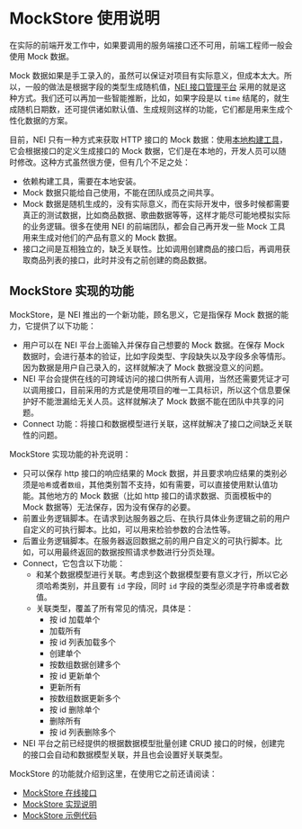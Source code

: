 # MockStore 使用说明

在实际的前端开发工作中，如果要调用的服务端接口还不可用，前端工程师一般会使用 Mock 数据。

Mock 数据如果是手工录入的，虽然可以保证对项目有实际意义，但成本太大。所以，一般的做法是根据字段的类型生成随机值，[NEI 接口管理平台](https://nei.netease.com) 采用的就是这种方式。我们还可以再加一些智能推断，比如，如果字段是以 `time` 结尾的，就生成随机日期数，还可提供诸如默认值、生成规则这样的功能，它们都是用来生成个性化数据的方案。

目前，NEI 只有一种方式来获取 HTTP 接口的 Mock 数据：使用[本地构建工具](https://github.com/NEYouFan/nei-toolkit)，它会根据接口的定义生成接口的 Mock 数据，它们是在本地的，开发人员可以随时修改。这种方式虽然很方便，但有几个不足之处：
- 依赖构建工具，需要在本地安装。
- Mock 数据只能给自己使用，不能在团队成员之间共享。
- Mock 数据是随机生成的，没有实际意义，而在实际开发中，很多时候都需要真正的测试数据，比如商品数据、歌曲数据等等，这样才能尽可能地模拟实际的业务逻辑。很多在使用 NEI 的前端团队，都会自己再开发一些 Mock 工具用来生成对他们的产品有意义的 Mock 数据。
- 接口之间是互相独立的，缺乏关联性。比如调用创建商品的接口后，再调用获取商品列表的接口，此时并没有之前创建的商品数据。

## MockStore 实现的功能

MockStore，是 NEI 推出的一个新功能，顾名思义，它是指保存 Mock 数据的能力，它提供了以下功能：

- 用户可以在 NEI 平台上面输入并保存自己想要的 Mock 数据。在保存 Mock 数据时，会进行基本的验证，比如字段类型、字段缺失以及字段多余等情形。因为数据是用户自己录入的，这样就解决了 Mock 数据没意义的问题。
- NEI 平台会提供在线的可跨域访问的接口供所有人调用，当然还需要凭证才可以调用接口，目前采用的方式是使用项目的唯一工具标识，所以这个信息要保护好不能泄漏给无关人员。这样就解决了 Mock 数据不能在团队中共享的问题。
- Connect 功能：将接口和数据模型进行关联，这样就解决了接口之间缺乏关联性的问题。

MockStore 实现功能的补充说明：

- 只可以保存 http 接口的响应结果的 Mock 数据，并且要求响应结果的类别必须是`哈希`或者`数组`，其他类别暂不支持，如有需要，可以直接使用默认值功能。其他地方的 Mock 数据（比如 http 接口的请求数据、页面模板中的 Mock 数据等）无法保存，因为没有保存的必要。
- 前置业务逻辑脚本。在请求到达服务器之后、在执行具体业务逻辑之前的用户自定义的可执行脚本。比如，可以用来检验参数的合法性等。
- 后置业务逻辑脚本。在服务器返回数据之前的用户自定义的可执行脚本。比如，可以用最终返回的数据按照请求参数进行分页处理。
- Connect，它包含以下功能：
  - 和某个数据模型进行关联。考虑到这个数据模型要有意义才行，所以它必须哈希类别，并且要有 `id` 字段，同时 `id` 字段的类型必须是字符串或者数值。
  - 关联类型，覆盖了所有常见的情况，具体是：
    - 按 id 加载单个
    - 加载所有
    - 按 id 列表加载多个
    - 创建单个
    - 按数组数据创建多个
    - 按 id 更新单个
    - 更新所有
    - 按数组数据更新多个
    - 按 id 删除单个
    - 删除所有
    - 按 id 列表删除多个
- NEI 平台之前已经提供的根据数据模型批量创建 CRUD 接口的时候，创建完的接口会自动和数据模型关联，并且也会设置好关联类型。

MockStore 的功能就介绍到这里，在使用它之前还请阅读：
  - [MockStore 在线接口](./mockstore在线接口.md)
  - [MockStore 实现说明](./mockstore实现说明.md)
  - [MockStore 示例代码](./mockstore示例代码.md)